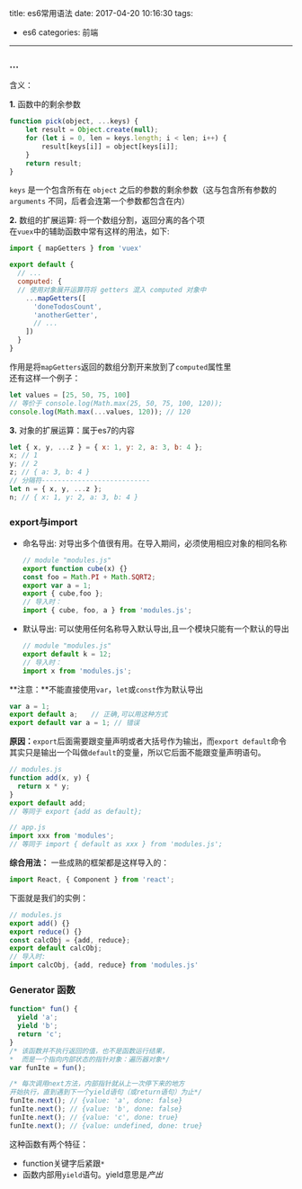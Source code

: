title: es6常用语法
date: 2017-04-20 10:16:30
tags: 
- es6
categories: 前端
---

### ...
含义：

**1.** 函数中的剩余参数
``` js
function pick(object, ...keys) {
    let result = Object.create(null);
    for (let i = 0, len = keys.length; i < len; i++) {
        result[keys[i]] = object[keys[i]];
    }
    return result;
}
```
`keys`  是一个包含所有在  `object`  之后的参数的剩余参数（这与包含所有参数的  `arguments`  不同，后者会连第一个参数都包含在内）

**2.** 数组的扩展运算: 将一个数组分割，返回分离的各个项  
在`vuex`中的辅助函数中常有这样的用法，如下:
``` js
import { mapGetters } from 'vuex'

export default {
  // ...
  computed: {
  // 使用对象展开运算符将 getters 混入 computed 对象中
    ...mapGetters([
      'doneTodosCount',
      'anotherGetter',
      // ...
    ])
  }
}
```
作用是将`mapGetters`返回的数组分割开来放到了`computed`属性里  
还有这样一个例子：
``` js
let values = [25, 50, 75, 100]
// 等价于 console.log(Math.max(25, 50, 75, 100, 120));
console.log(Math.max(...values, 120)); // 120
```
**3.** 对象的扩展运算：属于es7的内容
``` js
let { x, y, ...z } = { x: 1, y: 2, a: 3, b: 4 };
x; // 1
y; // 2
z; // { a: 3, b: 4 }
// 分隔符---------------------------
let n = { x, y, ...z };
n; // { x: 1, y: 2, a: 3, b: 4 }
```
<!-- more -->

### export与import
- 命名导出: 对导出多个值很有用。在导入期间，必须使用相应对象的相同名称
    ``` js
    // module "modules.js"
    export function cube(x) {}
    const foo = Math.PI + Math.SQRT2;
    export var a = 1;
    export { cube,foo };
    // 导入时：
    import { cube, foo, a } from 'modules.js';
    ```
- 默认导出: 可以使用任何名称导入默认导出,且一个模块只能有一个默认的导出
    ``` js
    // module "modules.js"
    export default k = 12;
    // 导入时：
    import x from 'modules.js';
    ```
    
**注意：**不能直接使用`var`，`let`或`const`作为默认导出
``` js
var a = 1;
export default a;　　// 正确,可以用这种方式
export default var a = 1; // 错误
```
**原因：**`export`后面需要跟变量声明或者大括号作为输出，而`export default`命令其实只是输出一个叫做`default`的变量，所以它后面不能跟变量声明语句。
``` js
// modules.js
function add(x, y) {
  return x * y;
}
export default add;
// 等同于 export {add as default};

// app.js
import xxx from 'modules';
// 等同于 import { default as xxx } from 'modules.js';
```

**综合用法：**
一些成熟的框架都是这样导入的：
```  js
import React, { Component } from 'react';
```
下面就是我们的实例：
``` js
// modules.js
export add() {}
export reduce() {}
const calcObj = {add, reduce};
export default calcObj;
// 导入时:
import calcObj, {add, reduce} from 'modules.js'
```

### Generator  函数
``` js
function* fun() {
  yield 'a';
  yield 'b';
  return 'c';
}
/* 该函数并不执行返回的值，也不是函数运行结果，
*  而是一个指向内部状态的指针对象：遍历器对象*/
var funIte = fun(); 

/* 每次调用next方法，内部指针就从上一次停下来的地方
开始执行，直到遇到下一个yield语句（或return语句）为止*/
funIte.next(); // {value: 'a', done: false}
funIte.next(); // {value: 'b', done: false}
funIte.next(); // {value: 'c', done: true}
funIte.next(); // {value: undefined, done: true}
```
这种函数有两个特征：
- function关键字后紧跟`*`
- 函数内部用`yield`语句。yield意思是*产出*